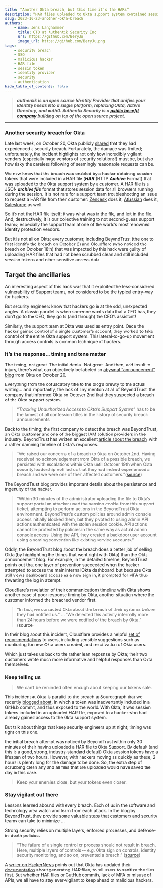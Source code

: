 ```yaml
---
title: “Another Okta breach, but this time it’s the HARs”
description: “HAR files uploaded to Okta support system contained session tokens.”
slug: 2023-10-23-another-okta-breach
authors:
    - name: Jens Langhammer
      title: CTO at Authentik Security Inc
      url: https://github.com/BeryJu
      image_url: https://github.com/BeryJu.png
tags:
    - security breach
    - SSO
    - malicious hacker
    - HAR file
    - sessin token
    - identity provider
    - security
    - authentication
hide_table_of_contents: false
---
```


> **_authentik is an open source Identity Provider that unifies your identity needs into a single platform, replacing Okta, Active Directory, and auth0. Authentik Security is a [public benefit company](https://github.com/OpenCoreVentures/ocv-public-benefit-company/blob/main/ocv-public-benefit-company-charter.md) building on top of the open source project._**

---

### Another security breach for Okta

Late last week, on October 20, Okta publicly [shared](https://sec.okta.com/harfiles) that they had experienced a security breach. Fortunately, the damage was limited; unfortunately, the incident highlights not only how incredibly vigilant vendors (especially huge vendors of security solutions!) must be, but also how risky the careless following of seemingly reasonable requests can be.

We now know that the breach was enabled by a hacker obtaining session tokens that were included in a HAR file (***HAR*** (HTTP ***Archive*** Format) that was uploaded to the Okta support system by a customer. A HAR file is a JSON ***archive file*** format that stores session data for all browsers running during the session. It is not rare for a support team troubleshooting an issue to request a HAR file from their customer: [Zendesk](https://support.zendesk.com/hc/en-us/articles/4408828867098-Generating-a-HAR-file-for-troubleshooting) does it, [Atlassian](https://confluence.atlassian.com/kb/generating-har-files-and-analyzing-web-requests-720420612.html) does it, [Salesforce](https://help.salesforce.com/s/articleView?id=000385988&type=1) as well.

So it’s not the HAR file itself; it was what was in the file, and left in the file. And, destructively, it is our collective training to not second-guess support teams; especially the support team at one of the world’s most renowned identity protection vendors.

But it is not all on Okta; every customer, including BeyondTrust (the one to first identify the breach on October 2) and Cloudflare (who noticed the breach on October 18th) that was impacted by this hack were guilty of uploading HAR files that had not been scrubbed clean and still included session tokens and other sensitive access data.

## Target the ancillaries

An interesting aspect of this hack was that it exploited the less-considered vulnerability of Support teams, not considered to be the typical entry-way for hackers.

But security engineers know that hackers go in at the odd, unexpected angles. A classic parallel is when someone wants data that a CEO has, they don’t go to the CEO, they go to (and through) the CEO’s assistant!

Similarly, the support team at Okta was used as entry point. Once the hacker gained control of a single customer’s account, they worked to take control of the entire Okta support system. This lateral-to-go-up movement through access controls is common technique of hackers.

### It’s the response… timing and tone matter

The timing, not great. The initial denial. Not great. And then, add insult to injury, there’s what can objectively be labeled an [abysmal “announcement” blog](https://sec.okta.com/harfiles) from Okta on October 20.

Everything from the obfuscatory title to the blog’s brevity to the actual writing… and importantly, the lack of any mention at all of BeyondTrust, the company that informed Okta on Octover 2nd that they suspected a breach of the Okta support system.

> “*Tracking Unauthorized Access to Okta's Support System*” has to be the lamest of all confession titles in the history of security breach announcements.
>

Back to the timing; the first company to detect the breach was BeyondTrust, an Okta customer and one of the biggest IAM solution providers in the industry. BeyondTrust has written an excellent [article about the breach](https://www.beyondtrust.com/blog/entry/okta-support-unit-breach), with a rather damning timeline of Okta’s responses.

> “We raised our concerns of a breach to Okta on October 2nd. Having received no acknowledgement from Okta of a possible breach, we persisted with escalations within Okta until October 19th when Okta security leadership notified us that they had indeed experienced a breach and we were one of their affected customers.”([source](https://www.beyondtrust.com/blog/entry/okta-support-unit-breach))
>

The BeyondTrust blog provides important details about the persistence and ingenuity of the hacker.

> “Within 30 minutes of the administrator uploading the file to Okta’s support portal an attacker used the session cookie from this support ticket, attempting to perform actions in the BeyondTrust Okta environment. BeyondTrust’s custom policies around admin console access initially blocked them, but they pivoted to using admin API actions authenticated with the stolen session cookie. API actions cannot be protected by policies in the same way as actual admin console access. Using the API, they created a backdoor user account using a naming convention like existing service accounts.”
>

Oddly, the BeyondTrust blog about the breach does a better job of selling Okta (by highlighting the things that went right with Okta) than the Okta announcement blog. For example, in the detailed timeline, BeyondTrust points out that one layer of prevention succeeded when the hacker attempted to access the main internal Okta dashboard, but because Okta still views dashboard access as a new sign in, it prompted for MFA thus thwarting the log in attempt.

Cloudflare’s revelation of their communications timeline with Okta shows another case of poor response timing by Okta, another situation where the customer informed the breached vendor first.

> “In fact, we contacted Okta about the breach of their systems before they had notified us.” … “We detected this activity internally more than 24 hours before we were notified of the breach by Okta.” ([source](https://blog.cloudflare.com/how-cloudflare-mitigated-yet-another-okta-compromise/))
>

In their blog about this incident, Cloudflare provides a helpful [set of recommendations](https://blog.cloudflare.com/how-cloudflare-mitigated-yet-another-okta-compromise/) to users, including sensible suggestions such as monitoring for new Okta users created, and reactivation of Okta users.

Which just takes us back to the rather lean reposnse by Okta; their two customers wrote much more informative and helpful responses than Okta themselves.

### Keep telling us

> We can’t be reminded often enough about keeping our tokens safe.
>

This incident at Okta is parallel to the breach at Sourcegraph that we recently [blogged about](https://goauthentik.io/blog/2023-08-11-sourcegraph-security-incident), in which a token was inadvertently included in a GitHub commit, and thus exposed to the world. With Okta, it was session tokens included in an uploaded HAR file, exposed to a hacker who had already gained access to the Okta support system.

But talk about things that keep security engineers up at night; timing was tight on this one.

the initial breach attempt was noticed by BeyondTrust within only 30 minutes of their having uploaded a HAR file to Okta Support. By default (and this is a good, strong, industry-standard default) Okta session tokens have a lifespan of two hours. However, with hackers moving as quickly as these, 2 hours is plenty long for the damage to be done. So, the extra step of scrubbing clean any and all files that are uploaded would have saved the day in this case.

> Keep your enemies close, but your tokens even closer.
>

### Stay vigilant out there

Lessons learned abound with every breach. Each of us in the software and technology area watch and learn from each attack. In the blog by BeyondTrust, they provide some valuable steps that customers and security teams can take to minimize …

Strong security relies on multiple layers, enforced processes, and defense-in-depth policies.

> “The failure of a single control or process should not result in breach. Here, multiple layers of controls -- e.g. Okta sign on controls, identity security monitoring, and so on, prevented a breach.” ([source](https://www.beyondtrust.com/blog/entry/okta-support-unit-breach))
>

A [writer on HackerNews](https://news.ycombinator.com/item?id=37963074) points out that Okta has updated their [documentation](https://help.okta.com/oag/en-us/content/topics/access-gateway/troubleshooting-with-har.htm) about generating HAR files, to tell users to sanitize the files first. But whether HAR files or GutHub commits, lack of MFA or misuse of APIs, we all have to stay ever-vigilant to keep ahead of malicious hackers.
